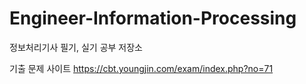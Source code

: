 # Engineer-Information-Processing
정보처리기사 필기, 실기 공부 저장소


기출 문제 사이트
https://cbt.youngjin.com/exam/index.php?no=71